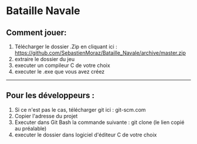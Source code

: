# Bataille Navale

Comment jouer:
---
1. Télécharger le dossier .Zip en cliquant ici : https://github.com/SebastienMoraz/Bataille_Navale/archive/master.zip
2. extraire le dossier du jeu
3. executer un compileur C de votre choix
4. executer le .exe que vous avez créez 

***

Pour les développeurs :
---
1. Si ce n'est pas le cas, télécharger git ici : git-scm.com
2. Copier l'adresse du projet
3. Executer dans Git Bash la commande suivante : git clone (le lien copié au préalable)
4. executer le dossier dans logiciel d'éditeur C de votre choix




